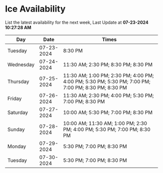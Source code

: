 # Ice Availability

List the latest availability for the next week, Last Update at **07-23-2024 10:27:28 AM**

| Day         | Date        | Times       |
| ----------- | ----------- | ----------- |
|Tuesday|07-23-2024|8:30 PM|
|Wednesday|07-24-2024|11:30 AM; 2:30 PM; 8:30 PM; 8:30 PM|
|Thursday|07-25-2024|11:30 AM; 1:00 PM; 2:30 PM; 4:00 PM; 4:00 PM; 5:30 PM; 5:30 PM; 7:00 PM; 7:00 PM; 8:30 PM; 8:30 PM|
|Friday|07-26-2024|11:30 AM; 2:30 PM; 4:00 PM; 5:30 PM; 7:00 PM; 8:30 PM|
|Saturday|07-27-2024|10:00 AM; 5:30 PM; 7:00 PM; 8:30 PM|
|Sunday|07-28-2024|10:00 AM; 11:30 AM; 1:00 PM; 2:30 PM; 4:00 PM; 5:30 PM; 7:00 PM; 8:30 PM|
|Monday|07-29-2024|5:30 PM; 7:00 PM; 8:30 PM|
|Tuesday|07-30-2024|5:30 PM; 7:00 PM; 8:30 PM|
